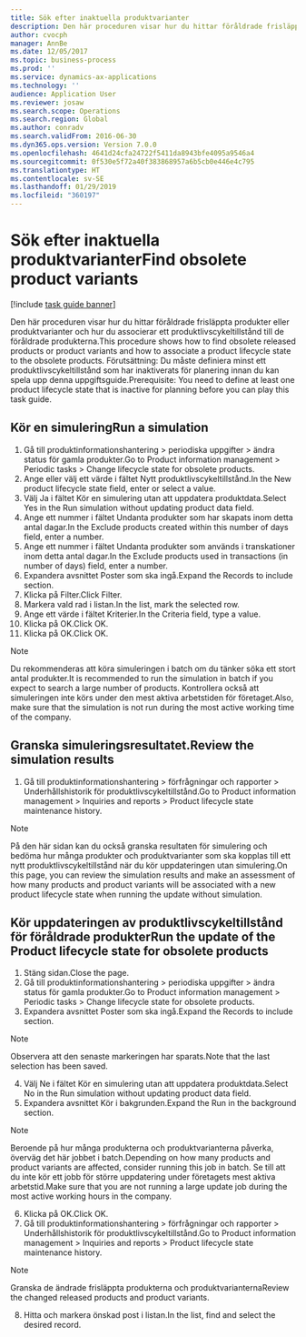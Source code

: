 ```yaml
---
title: Sök efter inaktuella produktvarianter
description: Den här proceduren visar hur du hittar föråldrade frisläppta produkter eller produktvarianter och hur du associerar ett produktlivscykeltillstånd till de föråldrade produkterna.
author: cvocph
manager: AnnBe
ms.date: 12/05/2017
ms.topic: business-process
ms.prod: ''
ms.service: dynamics-ax-applications
ms.technology: ''
audience: Application User
ms.reviewer: josaw
ms.search.scope: Operations
ms.search.region: Global
ms.author: conradv
ms.search.validFrom: 2016-06-30
ms.dyn365.ops.version: Version 7.0.0
ms.openlocfilehash: 4641d24cfa24722f5411da8943bfe4095a9546a4
ms.sourcegitcommit: 0f530e5f72a40f383868957a6b5cb0e446e4c795
ms.translationtype: HT
ms.contentlocale: sv-SE
ms.lasthandoff: 01/29/2019
ms.locfileid: "360197"
---
```

# <a name="find-obsolete-product-variants"></a><span data-ttu-id="e8ca7-103">Sök efter inaktuella produktvarianter</span><span class="sxs-lookup"><span data-stu-id="e8ca7-103">Find obsolete product variants</span></span> 

[!include [task guide banner](../../includes/task-guide-banner.md)]

<span data-ttu-id="e8ca7-104">Den här proceduren visar hur du hittar föråldrade frisläppta produkter eller produktvarianter och hur du associerar ett produktlivscykeltillstånd till de föråldrade produkterna.</span><span class="sxs-lookup"><span data-stu-id="e8ca7-104">This procedure shows how to find obsolete released products or product variants and how to associate a product lifecycle state to the obsolete products.</span></span> <span data-ttu-id="e8ca7-105">Förutsättning: Du måste definiera minst ett produktlivscykeltillstånd som har inaktiverats för planering innan du kan spela upp denna uppgiftsguide.</span><span class="sxs-lookup"><span data-stu-id="e8ca7-105">Prerequisite: You need to define at least one product lifecycle state that is inactive for planning before you can play this task guide.</span></span>


## <a name="run-a-simulation"></a><span data-ttu-id="e8ca7-106">Kör en simulering</span><span class="sxs-lookup"><span data-stu-id="e8ca7-106">Run a simulation</span></span>
1. <span data-ttu-id="e8ca7-107">Gå till produktinformationshantering > periodiska uppgifter > ändra status för gamla produkter.</span><span class="sxs-lookup"><span data-stu-id="e8ca7-107">Go to Product information management > Periodic tasks > Change lifecycle state for obsolete products.</span></span>
2. <span data-ttu-id="e8ca7-108">Ange eller välj ett värde i fältet Nytt produktlivscykeltillstånd.</span><span class="sxs-lookup"><span data-stu-id="e8ca7-108">In the New product lifecycle state field, enter or select a value.</span></span>
3. <span data-ttu-id="e8ca7-109">Välj Ja i fältet Kör en simulering utan att uppdatera produktdata.</span><span class="sxs-lookup"><span data-stu-id="e8ca7-109">Select Yes in the Run simulation without updating product data field.</span></span>
4. <span data-ttu-id="e8ca7-110">Ange ett nummer i fältet Undanta produkter som har skapats inom detta antal dagar.</span><span class="sxs-lookup"><span data-stu-id="e8ca7-110">In the Exclude products created within this number of days field, enter a number.</span></span>
5. <span data-ttu-id="e8ca7-111">Ange ett nummer i fältet Undanta produkter som används i transkationer inom detta antal dagar.</span><span class="sxs-lookup"><span data-stu-id="e8ca7-111">In the Exclude products used in transactions (in number of days) field, enter a number.</span></span>
6. <span data-ttu-id="e8ca7-112">Expandera avsnittet Poster som ska ingå.</span><span class="sxs-lookup"><span data-stu-id="e8ca7-112">Expand the Records to include section.</span></span>
7. <span data-ttu-id="e8ca7-113">Klicka på Filter.</span><span class="sxs-lookup"><span data-stu-id="e8ca7-113">Click Filter.</span></span>
8. <span data-ttu-id="e8ca7-114">Markera vald rad i listan.</span><span class="sxs-lookup"><span data-stu-id="e8ca7-114">In the list, mark the selected row.</span></span>
9. <span data-ttu-id="e8ca7-115">Ange ett värde i fältet Kriterier.</span><span class="sxs-lookup"><span data-stu-id="e8ca7-115">In the Criteria field, type a value.</span></span>
10. <span data-ttu-id="e8ca7-116">Klicka på OK.</span><span class="sxs-lookup"><span data-stu-id="e8ca7-116">Click OK.</span></span>
11. <span data-ttu-id="e8ca7-117">Klicka på OK.</span><span class="sxs-lookup"><span data-stu-id="e8ca7-117">Click OK.</span></span>

> [!NOTE]
> <span data-ttu-id="e8ca7-118">Du rekommenderas att köra simuleringen i batch om du tänker söka ett stort antal produkter.</span><span class="sxs-lookup"><span data-stu-id="e8ca7-118">It is recommended to run the simulation in batch if you expect to search a large number of products.</span></span> <span data-ttu-id="e8ca7-119">Kontrollera också att simuleringen inte körs under den mest aktiva arbetstiden för företaget.</span><span class="sxs-lookup"><span data-stu-id="e8ca7-119">Also, make sure that the simulation is not run during the most active working time of the company.</span></span>  

## <a name="review-the-simulation-results"></a><span data-ttu-id="e8ca7-120">Granska simuleringsresultatet.</span><span class="sxs-lookup"><span data-stu-id="e8ca7-120">Review the simulation results</span></span>
1. <span data-ttu-id="e8ca7-121">Gå till produktinformationshantering > förfrågningar och rapporter > Underhållshistorik för produktlivscykeltillstånd.</span><span class="sxs-lookup"><span data-stu-id="e8ca7-121">Go to Product information management > Inquiries and reports > Product lifecycle state maintenance history.</span></span>
   
> [!NOTE]
> <span data-ttu-id="e8ca7-122">På den här sidan kan du också granska resultaten för simulering och bedöma hur många produkter och produktvarianter som ska kopplas till ett nytt produktlivscykeltillstånd när du kör uppdateringen utan simulering.</span><span class="sxs-lookup"><span data-stu-id="e8ca7-122">On this page, you can review the simulation results and make an assessment of how many products and product variants will be associated with a new product lifecycle state when running the update without simulation.</span></span>  

## <a name="run-the-update-of-the-product-lifecycle-state-for-obsolete-products"></a><span data-ttu-id="e8ca7-123">Kör uppdateringen av produktlivscykeltillstånd för föråldrade produkter</span><span class="sxs-lookup"><span data-stu-id="e8ca7-123">Run the update of the Product lifecycle state for obsolete products</span></span>
1. <span data-ttu-id="e8ca7-124">Stäng sidan.</span><span class="sxs-lookup"><span data-stu-id="e8ca7-124">Close the page.</span></span>
2. <span data-ttu-id="e8ca7-125">Gå till produktinformationshantering > periodiska uppgifter > ändra status för gamla produkter.</span><span class="sxs-lookup"><span data-stu-id="e8ca7-125">Go to Product information management > Periodic tasks > Change lifecycle state for obsolete products.</span></span>
3. <span data-ttu-id="e8ca7-126">Expandera avsnittet Poster som ska ingå.</span><span class="sxs-lookup"><span data-stu-id="e8ca7-126">Expand the Records to include section.</span></span>

> [!NOTE]
> <span data-ttu-id="e8ca7-127">Observera att den senaste markeringen har sparats.</span><span class="sxs-lookup"><span data-stu-id="e8ca7-127">Note that the last selection has been saved.</span></span>  

4. <span data-ttu-id="e8ca7-128">Välj Ne i fältet Kör en simulering utan att uppdatera produktdata.</span><span class="sxs-lookup"><span data-stu-id="e8ca7-128">Select No in the Run simulation without updating product data field.</span></span>
5. <span data-ttu-id="e8ca7-129">Expandera avsnittet Kör i bakgrunden.</span><span class="sxs-lookup"><span data-stu-id="e8ca7-129">Expand the Run in the background section.</span></span>

> [!NOTE]
> <span data-ttu-id="e8ca7-130">Beroende på hur många produkterna och produktvarianterna påverka, överväg det här jobbet i batch.</span><span class="sxs-lookup"><span data-stu-id="e8ca7-130">Depending on how many products and product variants are affected, consider running this job in batch.</span></span> <span data-ttu-id="e8ca7-131">Se till att du inte kör ett jobb för större uppdatering under företagets mest aktiva arbetstid.</span><span class="sxs-lookup"><span data-stu-id="e8ca7-131">Make sure that you are not running a large update job during the most active working hours in the company.</span></span>  

6. <span data-ttu-id="e8ca7-132">Klicka på OK.</span><span class="sxs-lookup"><span data-stu-id="e8ca7-132">Click OK.</span></span>
7. <span data-ttu-id="e8ca7-133">Gå till produktinformationshantering > förfrågningar och rapporter > Underhållshistorik för produktlivscykeltillstånd.</span><span class="sxs-lookup"><span data-stu-id="e8ca7-133">Go to Product information management > Inquiries and reports > Product lifecycle state maintenance history.</span></span>

> [!NOTE]
> <span data-ttu-id="e8ca7-134">Granska de ändrade frisläppta produkterna och produktvarianterna</span><span class="sxs-lookup"><span data-stu-id="e8ca7-134">Review the changed released products and product variants.</span></span>  

8. <span data-ttu-id="e8ca7-135">Hitta och markera önskad post i listan.</span><span class="sxs-lookup"><span data-stu-id="e8ca7-135">In the list, find and select the desired record.</span></span>

